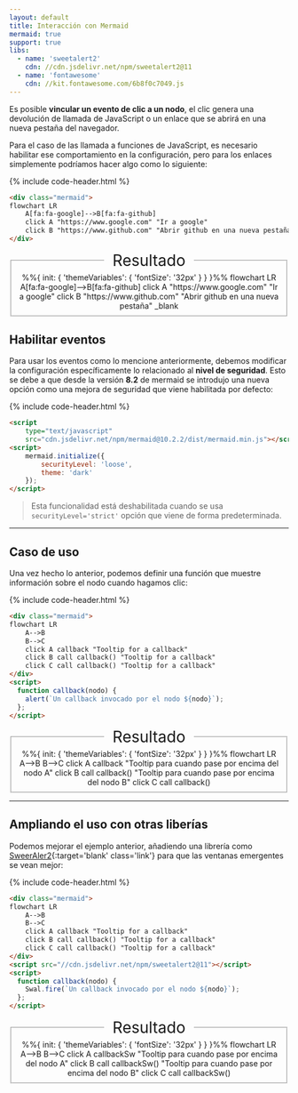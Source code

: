 ```yaml
---
layout: default
title: Interacción con Mermaid
mermaid: true
support: true
libs:
  - name: 'sweetalert2'
    cdn: //cdn.jsdelivr.net/npm/sweetalert2@11
  - name: 'fontawesome'
    cdn: //kit.fontawesome.com/6b8f0c7049.js
---
```


Es posible **vincular un evento de clic a un nodo**, el clic genera una devolución de llamada de JavaScript o un enlace que se abrirá en una nueva pestaña del navegador.

Para el caso de las llamada a funciones de JavaScript, es necesario habilitar ese comportamiento en la configuración, pero para los enlaces simplemente podríamos hacer algo como lo siguiente:

{% include code-header.html %}
```html
<div class="mermaid">
flowchart LR
    A[fa:fa-google]-->B[fa:fa-github]
    click A "https://www.google.com" "Ir a google"
    click B "https://www.github.com" "Abrir github en una nueva pestaña" _blank
</div>
```

<fieldset>
	<legend align='center' style="font-size: 28px; padding: 0 15px">Resultado</legend>
<div class="mermaid" align="center">
%%{
  init: {
    'themeVariables': {
      'fontSize': '32px'
    }
  }
}%%
flowchart LR
    A[fa:fa-google]-->B[fa:fa-github]
    click A "https://www.google.com" "Ir a google"
    click B "https://www.github.com" "Abrir github en una nueva pestaña" _blank
</div>
</fieldset>

## Habilitar eventos

Para usar los eventos como lo mencione anteriormente, debemos modificar la configuración específicamente lo relacionado al **nivel de seguridad**. Esto se debe a que desde la versión **8.2** de mermaid se introdujo una nueva opción como una mejora de seguridad que viene habilitada por defecto:

{% include code-header.html %}
```html
<script 
	type="text/javascript" 
	src="cdn.jsdelivr.net/npm/mermaid@10.2.2/dist/mermaid.min.js"></script>
<script>
	mermaid.initialize({
		securityLevel: 'loose',
		theme: 'dark'
	});
</script>
```

> Esta funcionalidad está deshabilitada cuando se usa `securityLevel='strict'` opción que viene de forma predeterminada.

---

## Caso de uso

Una vez hecho lo anterior, podemos definir una función que muestre información sobre el nodo cuando hagamos clic:

{% include code-header.html %}
```html
<div class="mermaid">
flowchart LR
    A-->B
    B-->C
    click A callback "Tooltip for a callback"
    click B call callback() "Tooltip for a callback"
    click C call callback() "Tooltip for a callback"
</div>
<script>
  function callback(nodo) {
    alert(`Un callback invocado por el nodo ${nodo}`);
  };
</script>
```

<fieldset>
	<legend align='center' style="font-size: 28px; padding: 0 15px">Resultado</legend>
	<div class="mermaid" align='center'>
	%%{
	  init: {
	    'themeVariables': {
	      'fontSize': '32px'
	    }
	  }
	}%%
	flowchart LR
	    A-->B
	    B-->C
	    click A callback "Tooltip para cuando pase por encima del nodo A"
	    click B call callback() "Tooltip para cuando pase por encima del nodo B"
	    click C call callback()
	</div>
</fieldset>

<script>
  function callback(nodo) {
    alert(`Un callback invocado por el nodo ${nodo}`);
  };
</script>

---

## Ampliando el uso con otras liberías

Podemos mejorar el ejemplo anterior, añadiendo una librería como [SweerAler2](https://sweetalert2.github.io/){:target='blank' class='link'} para que las ventanas emergentes se vean mejor:

{% include code-header.html %}
```html
<div class="mermaid">
flowchart LR
    A-->B
    B-->C
    click A callback "Tooltip for a callback"
    click B call callback() "Tooltip for a callback"
    click C call callback() "Tooltip for a callback"
</div>
<script src="//cdn.jsdelivr.net/npm/sweetalert2@11"></script>
<script>
  function callback(nodo) {
    Swal.fire(`Un callback invocado por el nodo ${nodo}`);
  };
</script>
```

<fieldset>
	<legend align='center' style="font-size: 28px; padding: 0 15px">Resultado</legend>
	<div class="mermaid" align='center'>
	%%{
	  init: {
	    'themeVariables': {
	      'fontSize': '32px'
	    }
	  }
	}%%
	flowchart LR
	    A-->B
	    B-->C
	    click A callbackSw "Tooltip para cuando pase por encima del nodo A"
	    click B call callbackSw() "Tooltip para cuando pase por encima del nodo B"
	    click C call callbackSw()
	</div>
</fieldset>

<script>
  function callbackSw(nodo) {
    Swal.fire(`Un callback invocado por el nodo ${nodo}`);
  };
</script>
